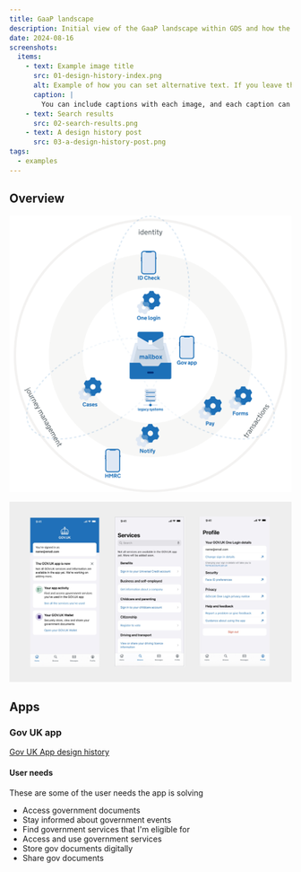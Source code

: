 ```yaml
---
title: GaaP landscape
description: Initial view of the GaaP landscape within GDS and how the mailbox will fit into it from a service, journey and needs perspective
date: 2024-08-16
screenshots:
  items:
    - text: Example image title
      src: 01-design-history-index.png
      alt: Example of how you can set alternative text. If you leave this off, the default alt text will be 'Screenshot of [image title]'.
      caption: |
        You can include captions with each image, and each caption can include markdown. This is a screenshot of the [index page](/).
    - text: Search results
      src: 02-search-results.png
    - text: A design history post
      src: 03-a-design-history-post.png
tags:
  - examples
---
```

## Overview

![Showing guidance at the relevant point when replacing referees](gaap-landscape.png)

![Showing guidance at the relevant point when replacing referees](gov-app.jpg)

## Apps

### Gov UK app

[Gov UK App design history](https://miro.com/app/board/uXjVK4dX-IM=/?moveToWidget=3458764594986092314&cot=14)

#### User needs
These are some of the user needs the app is solving
- Access government documents
- Stay informed about government events
- Find government services that I'm eligible for
- Access and use government services
- Store gov documents digitally
- Share gov documents
